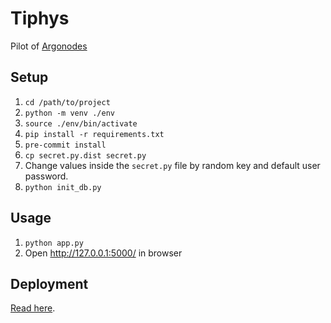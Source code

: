 # Tiphys
Pilot of [Argonodes](https://github.com/hestiaAI/Argonodes)

## Setup
1. `cd /path/to/project`
2. `python -m venv ./env`
3. `source ./env/bin/activate`
4. `pip install -r requirements.txt`
5. `pre-commit install`
6. `cp secret.py.dist secret.py`
7. Change values inside the `secret.py` file by random key and default user password.
8. `python init_db.py`

## Usage
1. `python app.py`
2. Open http://127.0.0.1:5000/ in browser

## Deployment
[Read here](https://flask.palletsprojects.com/en/2.0.x/deploying/).
